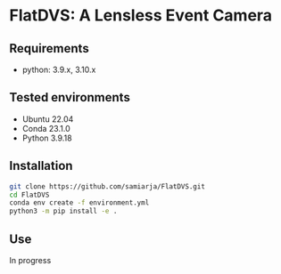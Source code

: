 # FlatDVS: A Lensless Event Camera


## Requirements

- python: 3.9.x, 3.10.x

## Tested environments
- Ubuntu 22.04
- Conda 23.1.0
- Python 3.9.18

## Installation

```sh
git clone https://github.com/samiarja/FlatDVS.git
cd FlatDVS
conda env create -f environment.yml
python3 -m pip install -e .
```

## Use

In progress

<!-- # DiffuserCam-Tutorial
#### See our [full tutorial](https://waller-lab.github.io/DiffuserCam/tutorial) for complete guides on setting up the DiffuserCam hardware and installing and running the software.
Below is an overview of the organization of this repo.
<br><br>

#### Home Directory
The base directory contains python code for processing DiffuserCam raw data with two algorithms, gradient descent (`GD.py`) and alternating direction method of multipliers (`ADMM.py`). The corresponding `.yml` files should be modified to include the file path of the raw data that is to be processed. 

#### Rpi Folder
This folder contains python code for previewing and capturing raw images using a Raspberry Pi camera.

#### Tutorial Folder
This folder contains iPython notebooks that walk the user step-by-step through the two algorithms, gradient descent (`GD.ipynb`) and alternating direction method of multipliers (`ADMM.ipynb`). Sample test data is included.

#### Test_Images Folder
This folder contains sample images that you can place on a phone or laptop screen for testing your Raspberry Pi DiffuserCam. We recommend you start with `sprial_bw.gif`.

 -->
